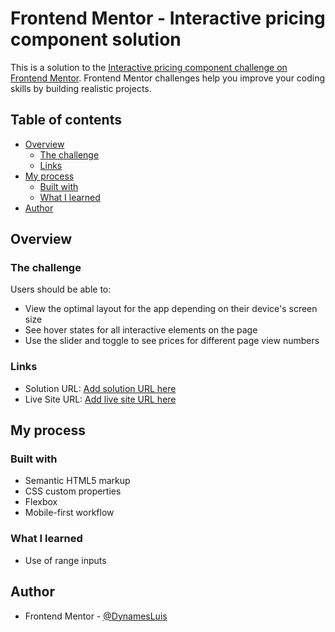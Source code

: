 # Frontend Mentor - Interactive pricing component solution

This is a solution to the [Interactive pricing component challenge on Frontend Mentor](https://www.frontendmentor.io/challenges/interactive-pricing-component-t0m8PIyY8). Frontend Mentor challenges help you improve your coding skills by building realistic projects. 

## Table of contents

- [Overview](#overview)
  - [The challenge](#the-challenge)
  - [Links](#links)
- [My process](#my-process)
  - [Built with](#built-with)
  - [What I learned](#what-i-learned)
- [Author](#author)

## Overview

### The challenge

Users should be able to:

- View the optimal layout for the app depending on their device's screen size
- See hover states for all interactive elements on the page
- Use the slider and toggle to see prices for different page view numbers

### Links

- Solution URL: [Add solution URL here](https://github.com/DynamesLuis/Interactive-Pricing-component--FM)
- Live Site URL: [Add live site URL here](https://dynamesluis.github.io/Interactive-Pricing-component--FM/)

## My process

### Built with

- Semantic HTML5 markup
- CSS custom properties
- Flexbox
- Mobile-first workflow

### What I learned

- Use of range inputs

## Author

- Frontend Mentor - [@DynamesLuis](https://www.frontendmentor.io/profile/DynamesLuis)